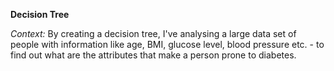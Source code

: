 <b> Decision Tree </b>

<i>Context:</i> By creating a decision tree, I've analysing a large data set of people with information like age, BMI, glucose level, blood pressure etc. - to find out what are the attributes that make a person prone to diabetes.
